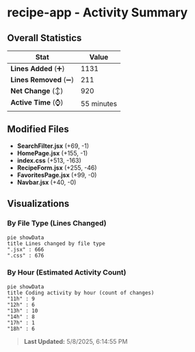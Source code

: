 # recipe-app - Activity Summary 

## Overall Statistics

| Stat                   | Value                                                             |
| ---------------------- | ----------------------------------------------------------------- |
| **Lines Added** (➕)   | 1131                                          |
| **Lines Removed** (➖) | 211                                        |
| **Net Change** (↕)    | 920                |
| **Active Time** (⌚)   | 55 minutes |


## Modified Files
- **SearchFilter.jsx** (+69, -1)
- **HomePage.jsx** (+155, -1)
- **index.css** (+513, -163)
- **RecipeForm.jsx** (+255, -46)
- **FavoritesPage.jsx** (+99, -0)
- **Navbar.jsx** (+40, -0)

## Visualizations

### By File Type (Lines Changed)

```mermaid
pie showData
title Lines changed by file type
".jsx" : 666
".css" : 676
```

### By Hour (Estimated Activity Count)

```mermaid
pie showData
title Coding activity by hour (count of changes)
"11h" : 9
"12h" : 6
"13h" : 10
"14h" : 8
"17h" : 1
"18h" : 6
```


> **Last Updated:** 5/8/2025, 6:14:55 PM